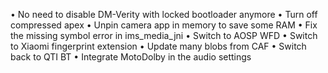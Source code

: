 • No need to disable DM-Verity with locked bootloader anymore
• Turn off compressed apex
• Unpin camera app in memory to save some RAM
• Fix the missing symbol error in ims_media_jni
• Switch to AOSP WFD
• Switch to Xiaomi fingerprint extension
• Update many blobs from CAF
• Switch back to QTI BT
• Integrate MotoDolby in the audio settings
